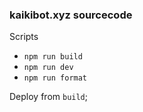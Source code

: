 ### kaikibot.xyz sourcecode

Scripts

-   `npm run build`
-   `npm run dev`
-   `npm run format` 

Deploy from `build`;